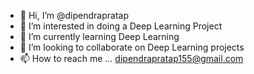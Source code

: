 - 👋 Hi, I’m @dipendrapratap
- 👀 I’m interested in doing a Deep Learning Project
- 🌱 I’m currently learning Deep Learning
- 💞️ I’m looking to collaborate on Deep Learning projects
- 📫 How to reach me ... dipendrapratap155@gmail.com

<!---
dipendrapratap/dipendrapratap is a ✨ special ✨ repository because its `README.md` (this file) appears on your GitHub profile.
You can click the Preview link to take a look at your changes.
--->
